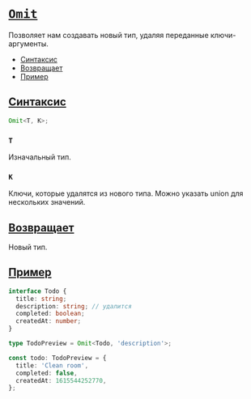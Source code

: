 # [`Omit`](../index.md)

Позволяет нам создавать новый тип, удаляя переданные ключи-аргументы.

- [Синтаксис](#синтаксис)
- [Возвращает](#возвращает)
- [Пример](#пример)

## [Синтаксис](#omit)

```ts
Omit<T, K>;
```

### `T`

Изначальный тип.

### `K`

Ключи, которые удалятся из нового типа. Можно указать union для нескольких значений.

## [Возвращает](#omit)

Новый тип.

## [Пример](#omit)

```ts
interface Todo {
  title: string;
  description: string; // удалится
  completed: boolean;
  createdAt: number;
}

type TodoPreview = Omit<Todo, 'description'>;

const todo: TodoPreview = {
  title: 'Clean room',
  completed: false,
  createdAt: 1615544252770,
};
```
